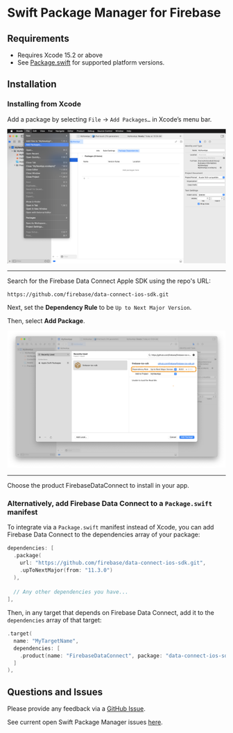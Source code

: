 # Swift Package Manager for Firebase

## Requirements

- Requires Xcode 15.2 or above
- See [Package.swift](Package.swift) for supported platform versions.

## Installation

### Installing from Xcode

Add a package by selecting `File` → `Add Packages…` in Xcode’s menu bar.

<img src="docs/resources/swiftpm_step1.png">

---

Search for the Firebase Data Connect Apple SDK using the repo's URL:
```console
https://github.com/firebase/data-connect-ios-sdk.git
```

Next, set the **Dependency Rule** to be `Up to Next Major Version`.

Then, select **Add Package**.

<img src="docs/resources/swiftpm_step2.png">

---

Choose the product FirebaseDataConnect to install in your app.


### Alternatively, add Firebase Data Connect to a `Package.swift` manifest

To integrate via a `Package.swift` manifest instead of Xcode, you can add
Firebase Data Connect to the dependencies array of your package:

```swift
dependencies: [
  .package(
    url: "https://github.com/firebase/data-connect-ios-sdk.git",
    .upToNextMajor(from: "11.3.0")
  ),

  // Any other dependencies you have...
],
```

Then, in any target that depends on Firebase Data Connect, add it to the `dependencies`
array of that target:

```swift
.target(
  name: "MyTargetName",
  dependencies: [
    .product(name: "FirebaseDataConnect", package: "data-connect-ios-sdk"),
  ]
),
```

## Questions and Issues

Please provide any feedback via a [GitHub
Issue](https://github.com/firebase/firebase-ios-sdk/issues/new?template=bug_report.md).

See current open Swift Package Manager issues
[here]([https://github.com/firebase/firebase-ios-sdk/labels/Swift%20Package%20Manager](https://github.com/firebase/firebase-ios-sdk/issues?q=is%3Aopen+label%3A%22Swift+Package+Manager%22+sort%3Acomments-desc)).
